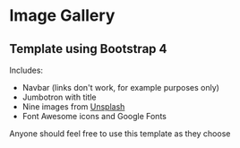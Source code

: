 # Image Gallery
## Template using Bootstrap 4
Includes:
* Navbar (links don't work, for example purposes only)
* Jumbotron with title
* Nine images from [Unsplash](https://unsplash.com/)
* Font Awesome icons and Google Fonts

Anyone should feel free to use this template as they choose



